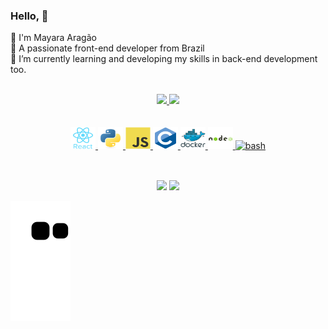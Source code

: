 
###  Hello, :vulcan_salute:
:gem: I'm Mayara Aragão<br />
:sparkling_heart: A passionate front-end developer from Brazil<br />
:crystal_ball: I’m currently learning and developing my skills in back-end development too.

<br />
<div align="center">
  <a href="https://github.com/mayaragao">
  <img height="160em" src="https://github-readme-stats.vercel.app/api?username=mayaragao&show_icons=true&theme=buefy&hide=issues&count_private=true"/>
  <img height="160em" src="https://github-readme-stats.vercel.app/api/top-langs/?username=mayaragao&layout=compact&langs_count=8&hide=jupyter%20notebook&theme=buefy"/>
</div>

<br />
<div style="display: inline_block" align="center"><br> 
  <a href="https://reactjs.org/" target="_blank" rel="noreferrer"> <img src="https://raw.githubusercontent.com/devicons/devicon/master/icons/react/react-original-wordmark.svg" alt="react"  height="35" width="40"/> </a> 
  <a href="https://www.python.org" target="_blank" rel="noreferrer"> <img src="https://raw.githubusercontent.com/devicons/devicon/master/icons/python/python-original.svg" alt="python" height="35" width="40"/> </a>
  <a href="https://developer.mozilla.org/en-US/docs/Web/JavaScript" target="_blank" rel="noreferrer"> <img src="https://raw.githubusercontent.com/devicons/devicon/master/icons/javascript/javascript-original.svg" alt="javascript"  height="35" width="40"/> </a> 
  <a href="https://www.cprogramming.com/" target="_blank" rel="noreferrer"> <img src="https://raw.githubusercontent.com/devicons/devicon/master/icons/c/c-original.svg" alt="c"  height="35" width="40"/> </a> 
  <a href="https://www.docker.com/" target="_blank" rel="noreferrer"> <img src="https://raw.githubusercontent.com/devicons/devicon/master/icons/docker/docker-original-wordmark.svg" alt="docker" height="35" width="40"/> </a>
  <a href="https://nodejs.org" target="_blank" rel="noreferrer"> <img src="https://raw.githubusercontent.com/devicons/devicon/master/icons/nodejs/nodejs-original-wordmark.svg" alt="nodejs"  height="35" width="40"/> </a> 
  <a href="https://www.gnu.org/software/bash/" target="_blank" rel="noreferrer"> <img src="https://www.vectorlogo.zone/logos/gnu_bash/gnu_bash-icon.svg" alt="bash" height="35" width="40"/> </a>
</div>

  ##
  
<div style="display: inline_block" align="center"><br>
  <a href = "mailto:mayaraaragao@poli.ufrj.com"><img src="https://img.shields.io/badge/-Gmail-%23333?style=for-the-badge&logo=gmail&logoColor=white" target="_blank"></a>
  <a href="https://www.linkedin.com/in/mayara-aragao" target="_blank"><img src="https://img.shields.io/badge/-LinkedIn-%230077B5?style=for-the-badge&logo=linkedin&logoColor=white" target="_blank"></a> 
</div>

  
![Snake animation](https://github.com/mayaragao/mayaragao/blob/output/github-contribution-grid-snake.svg)

<!--
comentado
<a href="https://developer.mozilla.org/en-US/docs/Web/JavaScript" target="_blank" rel="noreferrer"> <img src="https://raw.githubusercontent.com/devicons/devicon/master/icons/javascript/javascript-original.svg" alt="javascript"  height="35" width="40"/> </a> 
  <a href="https://www.typescriptlang.org/" target="_blank" rel="noreferrer"> <img src="https://raw.githubusercontent.com/devicons/devicon/master/icons/typescript/typescript-original.svg" alt="typescript"  height="35" width="40"/> </a>
  <a href="https://getbootstrap.com" target="_blank" rel="noreferrer"> <img src="https://raw.githubusercontent.com/devicons/devicon/master/icons/bootstrap/bootstrap-plain-wordmark.svg" alt="bootstrap"  height="35" width="40"/> </a>
  
-->
